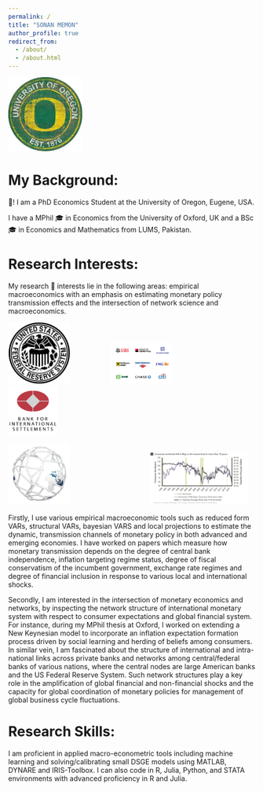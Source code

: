 ```yaml
---
permalink: /
title: "SONAN MEMON"
author_profile: true
redirect_from: 
  - /about/
  - /about.html
---
```


<img title="" alt="" src="/images/UO-2.jpeg" width="30%" height="30%">


# My Background:


👋! I am a PhD Economics Student at the University of Oregon, Eugene, USA.

I have a MPhil 🎓 in Economics from the University of Oxford, UK and a BSc 🎓 in Economics and Mathematics from LUMS, Pakistan.

# Research Interests:

My research 🔬 interests lie in the following areas: empirical macroeconomics with an emphasis on estimating monetary policy transmission effects and the intersection of network science and macroeconomics.

<img title="" alt="" src="/images/Fed-1.png" width="25%" height="25%"> &nbsp; &nbsp; &nbsp; &nbsp; &nbsp; &nbsp; &nbsp; &nbsp; &nbsp; &nbsp; <img title="" alt="" src="/images/Top-10-Banks.webp" width="25%" height="50%"> &nbsp; &nbsp; &nbsp; &nbsp; &nbsp; &nbsp; &nbsp; &nbsp; &nbsp; &nbsp; <img title="" alt="" src="/images/BIS.png" width="20%" height="20%"> 

<img title="" alt="" src="/images/network-globe.png" width="25%" height="25%"> &nbsp; &nbsp; &nbsp; &nbsp; &nbsp; &nbsp; &nbsp; &nbsp; &nbsp; &nbsp; &nbsp; &nbsp; &nbsp; &nbsp; &nbsp; &nbsp; &nbsp; &nbsp; &nbsp; &nbsp; <img title="" alt="" src="/images/CS-1.png" width="40%" height="40%">



Firstly, I use various empirical macroeconomic tools such as reduced form VARs, structural VARs, bayesian VARS and local projections to estimate the dynamic, transmission channels of monetary policy in both advanced and emerging economies. I have worked on papers which measure how monetary transmission depends on the degree of central bank independence, inflation targeting regime status, degree of fiscal conservatism of the incumbent government, exchange rate regimes and degree of financial inclusion in response to various local and international shocks.

Secondly, I am interested in the intersection of monetary economics and networks, by inspecting the network structure of international monetary system with respect to consumer expectations and global financial system. For instance, during my MPhil thesis at Oxford, I worked on extending a New Keynesian model to incorporate an inflation expectation formation process driven by social learning and herding of beliefs among consumers. In similar vein, I am fascinated about the structure of international and intra-national links across private banks and networks among central/federal banks of various nations, where the central nodes are large American banks and the US Federal Reserve System. Such network structures play a key role in the amplification of global financial and non-financial shocks and the capacity for global coordination of monetary policies for management of global business cycle fluctuations.

# Research Skills:

I am proficient in applied macro-econometric tools including machine learning and solving/calibrating small DSGE models using MATLAB, DYNARE and IRIS-Toolbox. I can also code in R, Julia, Python, and STATA environments with advanced proficiency in R and Julia.
     





